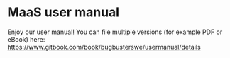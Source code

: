 # MaaS user manual

Enjoy our user manual! You can file multiple versions (for example PDF or eBook) here: https://www.gitbook.com/book/bugbusterswe/usermanual/details